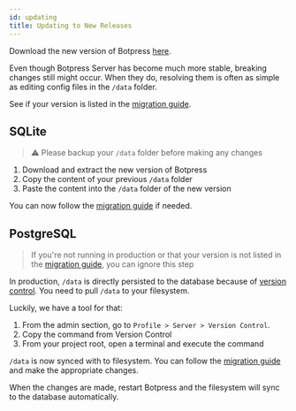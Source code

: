 ```yaml
---
id: updating
title: Updating to New Releases
---
```


Download the new version of Botpress [here](https://botpress.io/download).

Even though Botpress Server has become much more stable, breaking changes still might occur. When they do, resolving them is often as simple as editing config files in the `/data` folder.

See if your version is listed in the [migration guide](./advanced/migrate).

## SQLite

> ⚠️ Please backup your `/data` folder before making any changes

1. Download and extract the new version of Botpress
1. Copy the content of your previous `/data` folder
1. Paste the content into the `/data` folder of the new version

You can now follow the [migration guide](./advanced/migrate) if needed.

## PostgreSQL

> If you're not running in production or that your version is not listed in the [migration guide](./advanced/migrate), you can ignore this step

In production, `/data` is directly persisted to the database because of [version control](./advanced/versions/). You need to pull `/data` to your filesystem.

Luckily, we have a tool for that:

1. From the admin section, go to `Profile > Server > Version Control`.
1. Copy the command from Version Control
1. From your project root, open a terminal and execute the command

`/data` is now synced with to filesystem. You can follow the [migration guide](./advanced/migrate) and make the appropriate changes.

When the changes are made, restart Botpress and the filesystem will sync to the database automatically.
